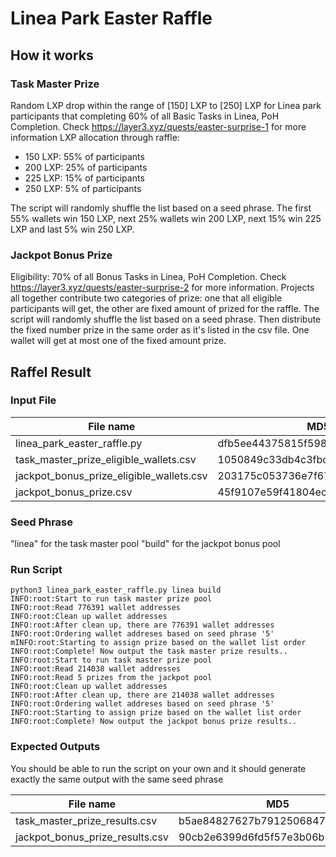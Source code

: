 # Linea Park Easter Raffle

## How it works

### Task Master Prize

Random LXP drop within the range of [150] LXP to [250] LXP for Linea park participants that completing 60% of all Basic Tasks in Linea, PoH Completion.
Check https://layer3.xyz/quests/easter-surprise-1 for more information
LXP allocation through raffle:

- 150 LXP: 55% of participants
- 200 LXP: 25% of participants
- 225 LXP: 15% of participants
- 250 LXP: 5% of participants

The script will randomly shuffle the list based on a seed phrase. The first 55% wallets win 150 LXP, next 25% wallets win 200 LXP, next 15% win 225 LXP and last 5% win 250 LXP.

### Jackpot Bonus Prize

Eligibility: 70% of all Bonus Tasks in Linea, PoH Completion.
Check https://layer3.xyz/quests/easter-surprise-2 for more information.
Projects all together contribute two categories of prize: one that all eligible participants will get, the other are fixed amount of prized for the raffle.
The script will randomly shuffle the list based on a seed phrase. Then distribute the fixed number prize in the same order as it's listed in the csv file.
One wallet will get at most one of the fixed amount prize.

## Raffel Result

### Input File

| File name                                | MD5                              |
| ---------------------------------------- | -------------------------------- |
| linea_park_easter_raffle.py              | dfb5ee44375815f5986db32b19078779 |
| task_master_prize_eligible_wallets.csv   | 1050849c33db4c3fbcfdc5954f9b1920 |
| jackpot_bonus_prize_eligible_wallets.csv | 203175c053736e7f679a3d958e550607 |
| jackpot_bonus_prize.csv                  | 45f9107e59f41804ec6188f97c8aede4 |

### Seed Phrase

"linea" for the task master pool
"build" for the jackpot bonus pool

### Run Script

```
python3 linea_park_easter_raffle.py linea build
INFO:root:Start to run task master prize pool
INFO:root:Read 776391 wallet addresses
INFO:root:Clean up wallet addresses
INFO:root:After clean up, there are 776391 wallet addresses
INFO:root:Ordering wallet addreses based on seed phrase '5'
mINFO:root:Starting to assign prize based on the wallet list order
INFO:root:Complete! Now output the task master prize results..
INFO:root:Start to run task master prize pool
INFO:root:Read 214038 wallet addresses
INFO:root:Read 5 prizes from the jackpot pool
INFO:root:Clean up wallet addresses
INFO:root:After clean up, there are 214038 wallet addresses
INFO:root:Ordering wallet addreses based on seed phrase '5'
INFO:root:Starting to assign prize based on the wallet list order
INFO:root:Complete! Now output the jackpot bonus prize results..
```

### Expected Outputs

You should be able to run the script on your own and it should generate exactly the same output with the same seed phrase

| File name                       | MD5                              |
| ------------------------------- | -------------------------------- |
| task_master_prize_results.csv   | b5ae84827627b7912506847046d07faf |
| jackpot_bonus_prize_results.csv | 90cb2e6399d6fd5f57e3b06b505adc4e |
